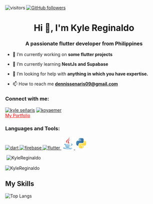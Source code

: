 ![visitors](https://visitor-badge.laobi.icu/badge?page_id=KyleReginaldo.KyleReginaldo)
[![GitHub followers](https://img.shields.io/github/followers/karlreginaldo.svg?style=social&label=Follow)](https://github.com/KyleReginaldo?tab=followers)

<h1 align="center">Hi 👋, I'm Kyle Reginaldo</h1>
<h3 align="center">A passionate flutter developer from Philippines</h3>

- 🔭 I’m currently working on **some flutter projects**

- 🌱 I’m currently learning **NestJs and Supabase**

- 🤝 I’m looking for help with **anything in which you have expertise.**

- 📫 How to reach me **dennissenaris09@gmail.com**

<h3 align="left">Connect with me:</h3>
<p align="left">
<a href="https://fb.com/kyle señaris" target="blank"><img align="center" src="https://raw.githubusercontent.com/rahuldkjain/github-profile-readme-generator/master/src/images/icons/Social/facebook.svg" alt="kyle señaris" height="30" width="40" /></a>
<a href="https://instagram.com/koyaemer" target="blank"><img align="center" src="https://raw.githubusercontent.com/rahuldkjain/github-profile-readme-generator/master/src/images/icons/Social/instagram.svg" alt="koyaemer" height="30" width="40" /></a>
  <br>
<a href="https://myportfolio-gray-eta-28.vercel.app/" target="blank" style="color:red;">My Portfolio</a>

</p>

<h3 align="left">Languages and Tools:</h3>
<p align="left"> <a href="https://dart.dev" target="_blank" rel="noreferrer"> <img src="https://www.vectorlogo.zone/logos/dartlang/dartlang-icon.svg" alt="dart" width="40" height="40"/> </a> <a href="https://firebase.google.com/" target="_blank" rel="noreferrer"> <img src="https://www.vectorlogo.zone/logos/firebase/firebase-icon.svg" alt="firebase" width="40" height="40"/> </a> <a href="https://flutter.dev" target="_blank" rel="noreferrer"> <img src="https://www.vectorlogo.zone/logos/flutterio/flutterio-icon.svg" alt="flutter" width="40" height="40"/> </a> <a href="https://www.java.com" target="_blank" rel="noreferrer"> <img src="https://raw.githubusercontent.com/devicons/devicon/master/icons/java/java-original.svg" alt="java" width="40" height="40"/> </a> <a href="https://www.python.org" target="_blank" rel="noreferrer"> <img src="https://raw.githubusercontent.com/devicons/devicon/master/icons/python/python-original.svg" alt="python" width="40" height="40"/> </a> </p>

<p>&nbsp;<img align="center" src="https://github-readme-stats.vercel.app/api?username=KyleReginaldo&show_icons=true&locale=en" alt="KyleReginaldo" /></p>

<p><img align="center" src="https://github-readme-streak-stats.herokuapp.com/?user=KyleReginaldo&" alt="KyleReginaldo" /></p>

## My Skills
![Top Langs](https://github-readme-stats.vercel.app/api/top-langs/?username=KyleReginaldo&layout=compact)
